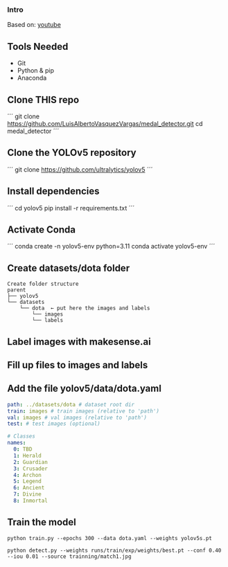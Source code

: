 ### Intro
Based on: [youtube](https://www.youtube.com/watch?v=GRtgLlwxpc4&ab_channel=DeepLearning)

## Tools Needed
- Git
- Python & pip
- Anaconda 

## Clone THIS repo
´´´
git clone https://github.com/LuisAlbertoVasquezVargas/medal_detector.git
cd medal_detector
´´´

## Clone the YOLOv5 repository
´´´
git clone https://github.com/ultralytics/yolov5
´´´

## Install dependencies
´´´
cd yolov5
pip install -r requirements.txt
´´´

## Activate Conda
´´´
conda create -n yolov5-env python=3.11
conda activate yolov5-env
´´´

## Create datasets/dota folder

```
Create folder structure
parent
├── yolov5
└── datasets
    └── dota  ← put here the images and labels 
        └── images  
        └── labels
```

## Label images with makesense.ai

## Fill up files to images and labels

## Add the file yolov5/data/dota.yaml

```yaml
path: ../datasets/dota # dataset root dir
train: images # train images (relative to 'path')
val: images # val images (relative to 'path')
test: # test images (optional)

# Classes
names:
  0: TBD
  1: Herald
  2: Guardian
  3: Crusader
  4: Archon
  5: Legend
  6: Ancient
  7: Divine
  8: Inmortal

```

## Train the model

```
python train.py --epochs 300 --data dota.yaml --weights yolov5s.pt

python detect.py --weights runs/train/exp/weights/best.pt --conf 0.40 --iou 0.01 --source trainning/match1.jpg
```